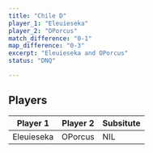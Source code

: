 ```yaml
---
title: "Chile D"
player_1: "Eleuieseka"
player_2: "OPorcus"
match_difference: "0-1"
map_difference: "0-3"
excerpt: "Eleuieseka and OPorcus"
status: "DNQ"

---
```

## Players

| Player 1 | Player 2 | Subsitute |
| -- | -- | -- |
| Eleuieseka | OPorcus | NIL |
